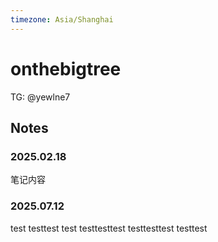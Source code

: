 ```yaml
---
timezone: Asia/Shanghai
---
```



# onthebigtree


TG: @yewlne7

## Notes

<!-- Content_START -->

### 2025.02.18

笔记内容

### 2025.07.12

<!-- Content_END -->
test
testtest
test
testtesttest
testtesttest
testtest
